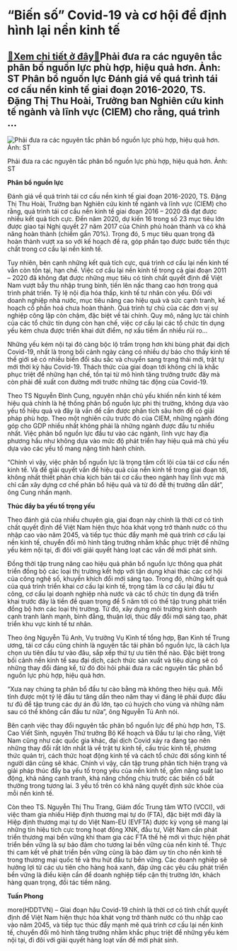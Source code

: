 “Biến số” Covid-19 và cơ hội để định hình lại nền kinh tế
=========================================================

[:gift:Xem chi tiết ở đây:gift:](https://hddtvn.com/bien-so-covid-19-va-co-hoi-de-dinh-hinh-lai-nen-kinh-te/)Phải đưa ra các nguyên tắc phân bổ nguồn lực phù hợp, hiệu quả hơn. Ảnh: ST Phân bổ nguồn lực Đánh giá về quá trình tái cơ cấu nền kinh tế giai đoạn 2016-2020, TS. Đặng Thị Thu Hoài, Trưởng ban Nghiên cứu kinh tế ngành và lĩnh vực (CIEM) cho rằng, quá trình …
-------------------------------------------------------------------------------------------------------------------------------------------------------------------------------------------------------------------------------------------------------------------





![Phải đưa ra các nguyên tắc phân bổ nguồn lực phù hợp, hiệu quả hơn. 	Ảnh: ST](https://hddtvn.com/wp-content/uploads/2021/01/3613_3-1409kinhte1.jpg "Phải đưa ra các nguyên tắc phân bổ nguồn lực phù hợp, hiệu quả hơn. 	Ảnh: ST")


Phải đưa ra các nguyên tắc phân bổ nguồn lực phù hợp, hiệu quả hơn. Ảnh: ST



**Phân bổ nguồn lực**


Đánh giá về quá trình tái cơ cấu nền kinh tế giai đoạn 2016-2020, TS. Đặng Thị Thu Hoài, Trưởng ban Nghiên cứu kinh tế ngành và lĩnh vực (CIEM) cho rằng, quá trình tái cơ cấu nền kinh tế giai đoạn 2016 – 2020 đã đạt được nhiều kết quả tích cực. Đến năm 2020, dự kiến 16 trong số 23 mục tiêu lớn được giao tại Nghị quyết 27 năm 2017 của Chính phủ hoàn thành và có khả năng hoàn thành (chiếm gần 70%). Trong đó, 5 mục tiêu quan trọng đã hoàn thành vượt xa so với kế hoạch đề ra, góp phần tạo được bước tiến thực chất trong cơ cấu lại nền kinh tế.


Tuy nhiên, bên cạnh những kết quả tích cực, quá trình cơ cấu lại nền kinh tế vẫn còn tồn tại, hạn chế. Việc cơ cấu lại nền kinh tế trong cả giai đoạn 2011 – 2020 đã không đạt được những mục tiêu có tính chất quyết định để Việt Nam vượt bẫy thu nhập trung bình, tiến lên nấc thang cao hơn trong quá trình phát triển. Tỷ lệ nội địa hóa thấp, kinh tế tư nhân còn yếu. Đối với doanh nghiệp nhà nước, mục tiêu nâng cao hiệu quả và sức cạnh tranh, kế hoạch cổ phần hoá chưa hoàn thành. Quá trình tự chủ của các đơn vị sự nghiệp công lập còn chậm, đặc biệt về tài chính. Quy mô, năng lực tài chính của các tổ chức tín dụng còn hạn chế, việc cơ cấu lại các tổ chức tín dụng yếu kém chưa được triển khai dứt điểm, nợ xấu tiềm ẩn nhiều rủi ro…


Những yếu kém nội tại đó càng bộc lộ trầm trọng hơn khi bùng phát đại dịch Covid-19, nhất là trong bối cảnh ngày càng có nhiều dự báo cho thấy kinh tế thế giới sẽ có nhiều biến đổi sâu sắc và chuyển sang trạng thái mới, trật tự mới thời kỳ hậu Covid-19. Thách thức của giai đoạn tới không chỉ là khắc phục triệt để những hạn chế, tồn tại từ mô hình tăng trưởng trước đây mà còn phải đề xuất con đường mới trước những tác động của Covid-19.


Theo TS Nguyễn Đình Cung, nguyên nhân chủ yếu khiến nền kinh tế kém hiệu quả chính là hệ thống phân bổ nguồn lực phi thị trường, không dựa vào yếu tố hiệu quả và đây là vấn đề cần được phân tích sâu hơn để có giải pháp phù hợp. Theo một nghiên cứu trước đó của CIEM, những ngành đóng góp cho GDP nhiều nhất không phải là những ngành được đầu tư nhiều nhất. Việc phân bổ nguồn lực đầu tư vào các ngành, lĩnh vực hay địa phương hầu như không dựa vào mức độ phát triển hay hiệu quả mà chủ yếu dựa vào các yếu tố mang nặng tính hành chính.


“Chính vì vậy, việc phân bổ nguồn lực là trọng tâm cốt lõi của tái cơ cấu nền kinh tế. Và để giải quyết vấn đề hiệu quả của nền kinh tế trong giai đoạn tới, không nhất thiết phân chia kịch bản tái cơ cấu theo ngành hay lĩnh vực mà chỉ cần xây dựng cơ chế phân bổ hiệu quả và từ đó để thị trường dẫn dắt”, ông Cung nhấn mạnh.


**Thúc đẩy ba yếu tố trọng yếu**


Theo đánh giá của nhiều chuyên gia, giai đoạn này chính là thời cơ có tính chất quyết định để Việt Nam hiện thực hóa khát vọng trở thành nước có thu nhập cao vào năm 2045, và tiếp tục thúc đẩy mạnh mẽ quá trình cơ cấu lại nền kinh tế, chuyển đổi mô hình tăng trưởng nhằm khắc phục triệt để những yếu kém nội tại, đi đôi với giải quyết hàng loạt các vấn đề mới phát sinh.


Ðồng thời tập trung nâng cao hiệu quả phân bổ nguồn lực thông qua phát triển đồng bộ các loại thị trường kết hợp với tận dụng khai thác các cơ hội của công nghệ số, khuyến khích đổi mới sáng tạo. Trong đó, những kết quả của quá trình triển khai cơ cấu lại kinh tế, trọng tâm là cơ cấu lại đầu tư công, cơ cấu lại doanh nghiệp nhà nước và các tổ chức tín dụng đã triển khai trước đây là tiền đề quan trọng để 5 năm tới có thể tập trung phát triển đồng bộ hơn các loại thị trường. Từ đó, xây dựng môi trường kinh doanh cạnh tranh lành mạnh, bình đẳng, thuận lợi, thúc đẩy đổi mới sáng tạo, phát triển khu vực kinh tế tư nhân.


Theo ông Nguyễn Tú Anh, Vụ trưởng Vụ Kinh tế tổng hợp, Ban Kinh tế Trung ương, tái cơ cấu cũng chính là nguyên tắc tái phân bổ nguồn lực, là cách lựa chọn ưu tiên đầu tư vào đâu, sắp xếp thứ tự ưu tiên thế nào. Đặc biệt trong bối cảnh nền kinh tế sau đại dịch, cách thức sản xuất và tiêu dùng sẽ có những thay đổi đáng kể, từ đó đòi hỏi phải đưa ra các nguyên tắc phân bổ nguồn lực phù hợp, hiệu quả hơn.


“Xưa nay chúng ta phân bổ đầu tư cào bằng mà không theo hiệu quả. Mỗi tỉnh được một tỷ lệ đầu tư tăng dần theo năm thay vì đáng lẽ phải được đầu tư đủ để tập trung các dự án đủ lớn, tạo cú huých cho vùng và những năm sau có thể không cần đầu tư nữa”, ông Nguyễn Tú Anh nói.


Bên cạnh việc thay đổi nguyên tắc phân bổ nguồn lực để phù hợp hơn, TS. Cao Viết Sinh, nguyên Thứ trưởng Bộ Kế hoạch và Đầu tư lại cho rằng, Việt Nam cũng như các quốc gia khác, đại dịch Covid xảy ra đang tạo nên những thay đổi rất lớn nhất là về trật tự kinh tế, cấu trúc kinh tế, phương thức quản trị, cách thức hoạt động kinh tế và cách tổ chức đời sống kinh tế người dân cũng sẽ khác. Chính vì vậy, cần tập trung phân tích hiện trạng và giải pháp thúc đẩy ba yếu tố trọng yếu của nền kinh tế, gồm năng suất lao động, khả năng cạnh tranh, khả năng chống chịu trước các biến cố bất thường trong tương lai. 3 yếu tố trên có khả năng quyết định sức khỏe của mỗi nền kinh tế.


Còn theo TS. Nguyễn Thị Thu Trang, Giám đốc Trung tâm WTO (VCCI), với việc tham gia nhiều Hiệp định thương mại tự do (FTA), đặc biệt mới đây là Hiệp định thương mại tự do Việt Nam-EU (EVFTA) được kỳ vọng sẽ mang lại những tín hiệu tích cực trong hoạt động XNK, đầu tư, Việt Nam cần phát triển thương mại bền vững khi tham gia các FTA thế hệ mới vì thực hiện phát triển bền vững là sự bảo đảm cho tương lai bền vững của nền kinh tế. Thực thi cam kết về phát triển bền vững cũng là bảo đảm uy tín cho nền kinh tế trong thương mại quốc tế và thu hút đầu tư bền vững. Các doanh nghiệp sẽ hưởng lợi từ các ưu tiên cho hàng hoá xanh, đáp ứng các yêu cầu phát triển bền vững là điều kiện cần để doanh nghiệp tiếp cận thị trường lớn, khách hàng quan trọng, đối tác tiềm năng.




**Tuấn Phong**



more(HDDTVN) – Giai đoạn hậu Covid-19 chính là thời cơ có tính chất quyết định để Việt Nam hiện thực hóa khát vọng trở thành nước có thu nhập cao vào năm 2045, và tiếp tục thúc đẩy mạnh mẽ quá trình cơ cấu lại nền kinh tế, chuyển đổi mô hình tăng trưởng nhằm khắc phục triệt để những yếu kém nội tại, đi đôi với giải quyết hàng loạt vấn đề mới phát sinh.

